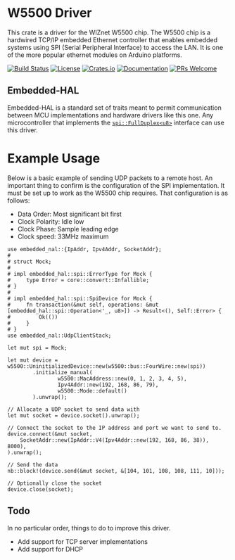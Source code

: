 # W5500 Driver

This crate is a driver for the WIZnet W5500 chip.  The W5500 chip is a hardwired TCP/IP embedded Ethernet controller
that enables embedded systems using SPI (Serial Peripheral Interface) to access the LAN. It is one of the
more popular ethernet modules on Arduino platforms.


[![Build Status](https://github.com/kellerkindt/w5500/workflows/Rust/badge.svg)](https://github.com/kellerkindt/w5500/actions?query=workflow%3ARust)
[![License](https://img.shields.io/badge/license-MIT%2FApache--2.0-blue.svg)](https://github.com/kellerkindt/w5500)
[![Crates.io](https://img.shields.io/crates/v/w5500.svg)](https://crates.io/crates/w5500)
[![Documentation](https://docs.rs/w5500/badge.svg)](https://docs.rs/w5500)
[![PRs Welcome](https://img.shields.io/badge/PRs-welcome-brightgreen.svg)](https://github.com/kellerkindt/w5500/issues/new)


## Embedded-HAL

Embedded-HAL is a standard set of traits meant to permit communication between MCU implementations and hardware drivers
like this one.  Any microcontroller that implements the
[`spi::FullDuplex<u8>`](https://docs.rs/embedded-hal/0.2.3/embedded_hal/spi/trait.FullDuplex.html) interface can use
this driver.

# Example Usage

Below is a basic example of sending UDP packets to a remote host.  An important thing to confirm is the configuration
of the SPI implementation.  It must be set up to work as the W5500 chip requires.  That configuration is as follows:

* Data Order: Most significant bit first
* Clock Polarity: Idle low
* Clock Phase: Sample leading edge
* Clock speed: 33MHz maximum

```rust,no_run
use embedded_nal::{IpAddr, Ipv4Addr, SocketAddr};
#
# struct Mock;
#
# impl embedded_hal::spi::ErrorType for Mock {
#     type Error = core::convert::Infallible;
# }
#
# impl embedded_hal::spi::SpiDevice for Mock {
#     fn transaction(&mut self, operations: &mut [embedded_hal::spi::Operation<'_, u8>]) -> Result<(), Self::Error> {
#         Ok(())
#     }
# }
use embedded_nal::UdpClientStack;

let mut spi = Mock;

let mut device = w5500::UninitializedDevice::new(w5500::bus::FourWire::new(spi))
        .initialize_manual(
                w5500::MacAddress::new(0, 1, 2, 3, 4, 5),
                Ipv4Addr::new(192, 168, 86, 79),
                w5500::Mode::default()
        ).unwrap();

// Allocate a UDP socket to send data with
let mut socket = device.socket().unwrap();

// Connect the socket to the IP address and port we want to send to.
device.connect(&mut socket,
    SocketAddr::new(IpAddr::V4(Ipv4Addr::new(192, 168, 86, 38)), 8000),
).unwrap();

// Send the data
nb::block!(device.send(&mut socket, &[104, 101, 108, 108, 111, 10]));

// Optionally close the socket
device.close(socket);
```
## Todo

In no particular order, things to do to improve this driver.

* Add support for TCP server implementations
* Add support for DHCP
